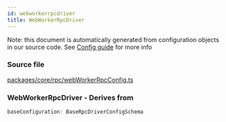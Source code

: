 ```yaml
---
id: webworkerrpcdriver
title: WebWorkerRpcDriver
---
```


Note: this document is automatically generated from configuration objects in our
source code. See [Config guide](/docs/config_guide) for more info

### Source file

[packages/core/rpc/webWorkerRpcConfig.ts](https://github.com/GMOD/jbrowse-components/blob/main/packages/core/rpc/webWorkerRpcConfig.ts)

### WebWorkerRpcDriver - Derives from

```js
baseConfiguration: BaseRpcDriverConfigSchema
```
